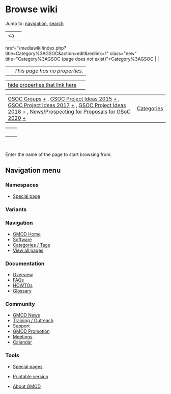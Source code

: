 



<span id="top"></span>




# <span dir="auto">Browse wiki</span>



Jump to: [navigation](#mw-navigation), [search](#p-search)


|  |  |
|----|----|
| <a
href="/mediawiki/index.php?title=Category%3AGSOC&amp;action=edit&amp;redlink=1"
class="new"
title="Category%3AGSOC (page does not exist)">Category%3AGSOC</a> |  |

|     |                                |
|-----|--------------------------------|
|     | *This page has no properties.* |

<span id="smw_browse_incoming"></span>

|  |  |
|----|----|
| [hide properties that link here](/mediawiki/index.php?title=Special:Browse&offset=0&dir=out&article=Category%3AGSOC)  |  |

|  |  |
|----|----|
| <span class="smwb-ivalue">[GSOC Groups](/wiki/GSOC_Groups "GSOC Groups") <span class="smwbrowse">[+](/wiki/Special%3ABrowse/GSOC-20Groups "Special%3ABrowse/GSOC-20Groups")</span></span> , <span class="smwb-ivalue">[GSOC Project Ideas 2015](/wiki/GSOC_Project_Ideas_2015 "GSOC Project Ideas 2015") <span class="smwbrowse">[+](/wiki/Special%3ABrowse/GSOC-20Project-20Ideas-202015 "Special%3ABrowse/GSOC-20Project-20Ideas-202015")</span></span> , <span class="smwb-ivalue">[GSOC Project Ideas 2017](/wiki/GSOC_Project_Ideas_2017 "GSOC Project Ideas 2017") <span class="smwbrowse">[+](/wiki/Special%3ABrowse/GSOC-20Project-20Ideas-202017 "Special%3ABrowse/GSOC-20Project-20Ideas-202017")</span></span> , <span class="smwb-ivalue">[GSOC Project Ideas 2018](/wiki/GSOC_Project_Ideas_2018 "GSOC Project Ideas 2018") <span class="smwbrowse">[+](/wiki/Special%3ABrowse/GSOC-20Project-20Ideas-202018 "Special%3ABrowse/GSOC-20Project-20Ideas-202018")</span></span> , <span class="smwb-ivalue">[News/Prospecting for Proposals for GSoC 2020](/wiki/News/Prospecting_for_Proposals_for_GSoC_2020 "News/Prospecting for Proposals for GSoC 2020") <span class="smwbrowse">[+](/wiki/Special%3ABrowse/News-2FProspecting-20for-20Proposals-20for-20GSoC-202020 "Special%3ABrowse/News-2FProspecting-20for-20Proposals-20for-20GSoC-202020")</span></span> | [Categories](/wiki/Special%3ACategories "Special%3ACategories") |

|     |     |
|-----|-----|
|     |     |

 

Enter the name of the page to start browsing from.  








## Navigation menu



### Namespaces

- <span id="ca-nstab-special">[Special
  page](/wiki/Special%3ABrowse/Category%3AGSOC "This is a special page, you cannot edit the page itself")</span>


### 

### Variants[](#)









<a href="/wiki/Main_Page"
style="background-image: url(http://gmod.org/images/GMOD-cogs.png);"
title="Visit the main page"></a>


### Navigation



- <span id="n-GMOD-Home">[GMOD Home](/wiki/Main_Page)</span>
- <span id="n-Software">[Software](/wiki/GMOD_Components)</span>
- <span id="n-Categories-.2F-Tags">[Categories /
  Tags](/wiki/Categories)</span>
- <span id="n-View-all-pages">[View all
  pages](/wiki/Special:AllPages)</span>




### Documentation



- <span id="n-Overview">[Overview](/wiki/Overview)</span>
- <span id="n-FAQs">[FAQs](/wiki/Category%3AFAQ)</span>
- <span id="n-HOWTOs">[HOWTOs](/wiki/Category%3AHOWTO)</span>
- <span id="n-Glossary">[Glossary](/wiki/Glossary)</span>




### Community



- <span id="n-GMOD-News">[GMOD News](/wiki/GMOD_News)</span>
- <span id="n-Training-.2F-Outreach">[Training /
  Outreach](/wiki/Training_and_Outreach)</span>
- <span id="n-Support">[Support](/wiki/Support)</span>
- <span id="n-GMOD-Promotion">[GMOD
  Promotion](/wiki/GMOD_Promotion)</span>
- <span id="n-Meetings">[Meetings](/wiki/Meetings)</span>
- <span id="n-Calendar">[Calendar](/wiki/Calendar)</span>




### Tools



- <span id="t-specialpages"><a href="/wiki/Special%3ASpecialPages" accesskey="q"
  title="A list of all special pages [q]">Special pages</a></span>
- <span id="t-print"><a
  href="/mediawiki/index.php?title=Special%3ABrowse/Category%3AGSOC&amp;printable=yes"
  rel="alternate" accesskey="p"
  title="Printable version of this page [p]">Printable version</a></span>





- <span id="footer-places-about">[About
  GMOD](/wiki/GMOD%3AAbout "GMOD%3AAbout")</span>

<!-- -->




